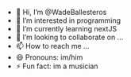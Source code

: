 - 👋 Hi, I’m @WadeBallesteros
- 👀 I’m interested in programming
- 🌱 I’m currently learning nextJS
- 💞️ I’m looking to collaborate on ...
- 📫 How to reach me ...
- 😄 Pronouns: im/him
- ⚡ Fun fact: im a musician 

<!---
WadeBallesteros/WadeBallesteros is a ✨ special ✨ repository because its `README.md` (this file) appears on your GitHub profile.
You can click the Preview link to take a look at your changes.
--->
